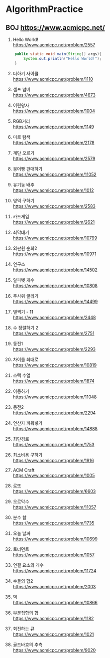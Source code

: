 # AlgorithmPractice 

## BOJ https://www.acmicpc.net/


1. Hello World! <br>
https://www.acmicpc.net/problem/2557
~~~ Java
	public static void main(String[] args){
		System.out.println("Hello World!");
	}
~~~

2. 더하기 사이클 <br>
https://www.acmicpc.net/problem/1110

3. 셀프 넘버 <br>
https://www.acmicpc.net/problem/4673

4. 어린왕자 <br>
https://www.acmicpc.net/problem/1004

5. RGB거리 <br>
https://www.acmicpc.net/problem/1149

6. 미로 탐색 <br>
https://www.acmicpc.net/problem/2178

7. 계단 오르기 <br>
https://www.acmicpc.net/problem/2579

8. 붕어빵 판매하기 <br>
https://www.acmicpc.net/problem/11052

9. 유기농 배추 <br>
https://www.acmicpc.net/problem/1012

10. 영역 구하기 <br>
https://www.acmicpc.net/problem/2583

11. 카드게임 <br>
https://www.acmicpc.net/problem/2621

12. 쇠막대기 <br>
https://www.acmicpc.net/problem/10799

13. 외판원 순회2 <br>
https://www.acmicpc.net/problem/10971

14. 연구소 <br>
https://www.acmicpc.net/problem/14502

15. 알파벳 개수 <br>
https://www.acmicpc.net/problem/10808

16. 주사위 굴리기 <br>
https://www.acmicpc.net/problem/14499

17. 별찍기 - 11 <br>
https://www.acmicpc.net/problem/2448

18. 수 정렬하기 2 <br>
https://www.acmicpc.net/problem/2751

19. 동전1 <br>
https://www.acmicpc.net/problem/2293

20. 차이를 최대로 <br>
https://www.acmicpc.net/problem/10819

21. 스택 수열 <br>
https://www.acmicpc.net/problem/1874

22. 이동하기 <br>
https://www.acmicpc.net/problem/11048

23. 동전2 <br>
https://www.acmicpc.net/problem/2294

24. 연산자 끼워넣기 <br>
https://www.acmicpc.net/problem/14888

25. 최단경로 <br>
https://www.acmicpc.net/problem/1753

26. 최소비용 구하기 <br>
https://www.acmicpc.net/problem/1916

27. ACM Craft <br>
https://www.acmicpc.net/problem/1005

28. 로또 <br>
https://www.acmicpc.net/problem/6603

29. 오르막수 <br>
https://www.acmicpc.net/problem/11057

30. 분수 합 <br>
https://www.acmicpc.net/problem/1735

31. 오늘 날짜 <br>
https://www.acmicpc.net/problem/10699

32. 토너먼트 <br>
https://www.acmicpc.net/problem/1057

33. 연결 요소의 개수 <br>
https://www.acmicpc.net/problem/11724

34. 수들의 합2 <br>
https://www.acmicpc.net/problem/2003

35. 덱 <br>
https://www.acmicpc.net/problem/10866

36. 부분집합의 합 <br>
https://www.acmicpc.net/problem/1182

37. 회전하는 큐 <br>
https://www.acmicpc.net/problem/1021

38. 골드바흐의 추측 <br>
https://www.acmicpc.net/problem/9020

